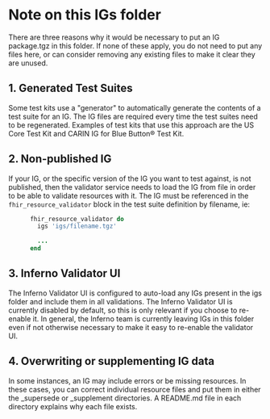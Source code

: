 # Note on this IGs folder

There are three reasons why it would be necessary to put an IG package.tgz in this folder. If none of these apply, you do not need to put any files here, or can consider removing any existing files to make it clear they are unused.

## 1. Generated Test Suites
Some test kits use a "generator" to automatically generate the contents of a test suite for an IG. The IG files are required every time the test suites need to be regenerated. Examples of test kits that use this approach are the US Core Test Kit and CARIN IG for Blue Button® Test Kit.


## 2. Non-published IG
If your IG, or the specific version of the IG you want to test against, is not published, then the validator service needs to load the IG from file in order to be able to validate resources with it. The IG must be referenced in the `fhir_resource_validator` block in the test suite definition by filename, ie:

```ruby
      fhir_resource_validator do
        igs 'igs/filename.tgz'

        ...
      end
```

## 3. Inferno Validator UI
The Inferno Validator UI is configured to auto-load any IGs present in the igs folder and include them in all validations. The Inferno Validator UI is currently disabled by default, so this is only relevant if you choose to re-enable it. In general, the Inferno team is currently leaving IGs in this folder even if not otherwise necessary to make it easy to re-enable the validator UI.

## 4. Overwriting or supplementing IG data
In some instances, an IG may include errors or be missing resources. In these cases, you can correct individual resource files and put them in either the <ig package name>_supersede or <ig package name>_supplement directories.
A README.md file in each directory explains why each file exists.